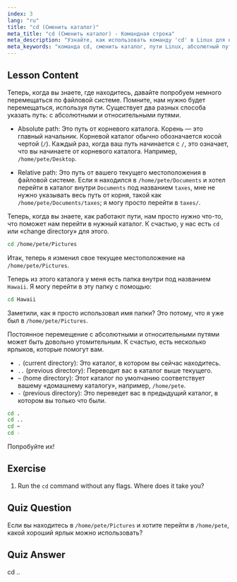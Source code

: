 ```yaml
---
index: 3
lang: "ru"
title: "cd (Сменить каталог)"
meta_title: "cd (Сменить каталог) - Командная строка"
meta_description: "Узнайте, как использовать команду 'cd' в Linux для навигации по каталогам. Разберитесь с абсолютными, относительными путями и полезными сокращениями. Начните свое путешествие по Linux!"
meta_keywords: "команда cd, сменить каталог, пути Linux, абсолютный путь, относительный путь, учебник Linux, Linux для начинающих, навигация Linux"
---
```


## Lesson Content

Теперь, когда вы знаете, где находитесь, давайте попробуем немного перемещаться по файловой системе. Помните, нам нужно будет перемещаться, используя пути. Существует два разных способа указать путь: с абсолютными и относительными путями.

- Absolute path: Это путь от корневого каталога. Корень — это главный начальник. Корневой каталог обычно обозначается косой чертой (`/`). Каждый раз, когда ваш путь начинается с `/`, это означает, что вы начинаете от корневого каталога. Например, `/home/pete/Desktop`.

- Relative path: Это путь от вашего текущего местоположения в файловой системе. Если я находился в `/home/pete/Documents` и хотел перейти в каталог внутри `Documents` под названием `taxes`, мне не нужно указывать весь путь от корня, такой как `/home/pete/Documents/taxes`; я могу просто перейти в `taxes/`.

Теперь, когда вы знаете, как работают пути, нам просто нужно что-то, что поможет нам перейти в нужный каталог. К счастью, у нас есть `cd` или «change directory» для этого.

```bash
cd /home/pete/Pictures
```

Итак, теперь я изменил свое текущее местоположение на `/home/pete/Pictures`.

Теперь из этого каталога у меня есть папка внутри под названием `Hawaii`. Я могу перейти в эту папку с помощью:

```bash
cd Hawaii
```

Заметили, как я просто использовал имя папки? Это потому, что я уже был в `/home/pete/Pictures`.

Постоянное перемещение с абсолютными и относительными путями может быть довольно утомительным. К счастью, есть несколько ярлыков, которые помогут вам.

- `.` (current directory): Это каталог, в котором вы сейчас находитесь.
- `..` (previous directory): Переводит вас в каталог выше текущего.
- `~` (home directory): Этот каталог по умолчанию соответствует вашему «домашнему каталогу», например, `/home/pete`.
- `-` (previous directory): Это переведет вас в предыдущий каталог, в котором вы только что были.

```bash
cd .
cd ..
cd ~
cd -
```

Попробуйте их!

## Exercise

1. Run the `cd` command without any flags. Where does it take you?

## Quiz Question

Если вы находитесь в `/home/pete/Pictures` и хотите перейти в `/home/pete`, какой хороший ярлык можно использовать?

## Quiz Answer

cd ..
